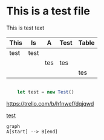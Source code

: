 # This is a test file

This is test text

| This | Is   | A   | Test | Table |
|------|------|-----|------|-------|
| test | test |     |      |       |
|      |      | tes | tes  |       |
|      |      |     |      | tes   |

```TOC
```

```javascript
    let test = new Test()
```

https://trello.com/b/hfnwef/dqjqwd

[test](./zip_test.zip)

```mermaid
graph
A[start] --> B[end]
```

